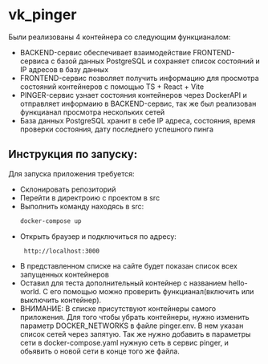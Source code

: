 # vk_pinger
Были реализованы 4 контейнера со следующим функцианалом:
  - BACKEND-сервис обеспечивает взаимодействие FRONTEND-сервиса с базой данных PostgreSQL и сохраняет список состояний и IP адресов в базу данных
  - FRONTEND-сервис позволяет получить информацию для просмотра состояний контейнеров с помощью TS + React + Vite
  - PINGER-сервис узнает состояния контейнеров через DockerAPI и отправляет информаию в BACKEND-сервис, так же был реализован функцианал просмотра нескольких сетей
  - База данных PostgreSQL хранит в себе IP адреса, состояния, время проверки состояния, дату последнего успешного пинга
## Инструкция по запуску:
  Для запуска приложения требуется:
  - Склонировать репозиторий
  - Перейти в директроию с проектом в src
  - Выполнить команду находясь в src:
    ```bash
    docker-compose up
  - Открыть браузер и подключиться по адресу:
    ```
     http://localhost:3000
  - В представленном списке на сайте будет показан список всех запущенных контейнеров
  - Оставил для теста дополнительный контейнер с названием hello-world. С его помощью можно проверить функцианал(включить или выключить контейнер).
  - ВНИМАНИЕ: В списке присутствуют контейнеры самого приложения. Для того чтобы убрать контейнеры, нужно изменить параметр DOCKER_NETWORKS в файле pinger.env. В нем указан список сетей через запятую. Так же нужно добавить в параметры сети в docker-compose.yaml нужную сеть в сервис pinger, и обьявить о новой сети в конце того же файла.
